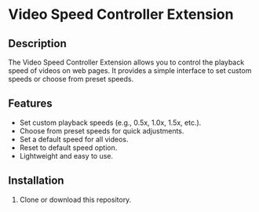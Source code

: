# Video Speed Controller Extension

## Description

The Video Speed Controller  Extension allows you to control the playback speed of videos on web pages. It provides a simple interface to set custom speeds or choose from preset speeds.

## Features

- Set custom playback speeds (e.g., 0.5x, 1.0x, 1.5x, etc.).
- Choose from preset speeds for quick adjustments.
- Set a default speed for all videos.
- Reset to default speed option.
- Lightweight and easy to use.

## Installation

1. Clone or download this repository.
<!--   https://chatgpt.com/c/2e277a1f-a805-4da2-a2aa-f9c293f17cf9 -->

